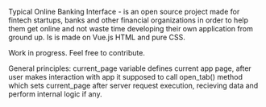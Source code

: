Typical Online Banking Interface - is an open source project made for fintech startups, banks and other financial organizations in order to help them get online and not waste time developing their own application from ground up. 
Is is made on Vue.js HTML and pure CSS.

Work in progress.
Feel free to contribute.

General principles:
current_page variable defines current app page, after user makes interaction with app it supposed to call open_tab() method which sets current_page after server request execution, recieving data and perform internal logic if any.